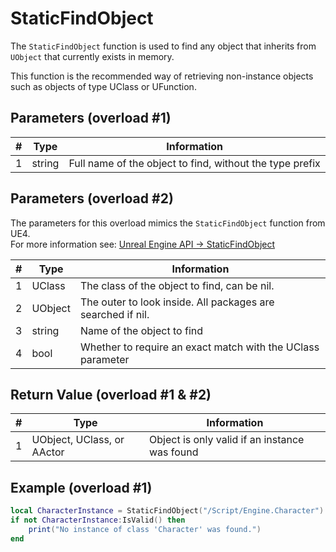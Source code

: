 # StaticFindObject

The `StaticFindObject` function is used to find any object that inherits from `UObject` that currently exists in memory.

This function is the recommended way of retrieving non-instance objects such as objects of type UClass or UFunction.  

## Parameters (overload #1)

| # | Type    | Information |
|---|---------|-------------|
| 1 | string  | Full name of the object to find, without the type prefix |


## Parameters (overload #2)

The parameters for this overload mimics the `StaticFindObject` function from UE4.  
For more information see: [Unreal Engine API -> StaticFindObject](https://docs.unrealengine.com/4.27/en-US/API/Runtime/CoreUObject/UObject/StaticFindObject/)

| # | Type    | Information |
|---|---------|-------------|
| 1 | UClass  | The class of the object to find, can be nil. |
| 2 | UObject | The outer to look inside. All packages are searched if nil. |
| 3 | string  | Name of the object to find |
| 4 | bool    | Whether to require an exact match with the UClass parameter |

## Return Value (overload #1 & #2)

| # | Type          | Information |
|---|---------------|-------------|
| 1 | UObject, UClass, or AActor | Object is only valid if an instance was found |

## Example (overload #1)
```lua
local CharacterInstance = StaticFindObject("/Script/Engine.Character")
if not CharacterInstance:IsValid() then
    print("No instance of class 'Character' was found.")
end
```